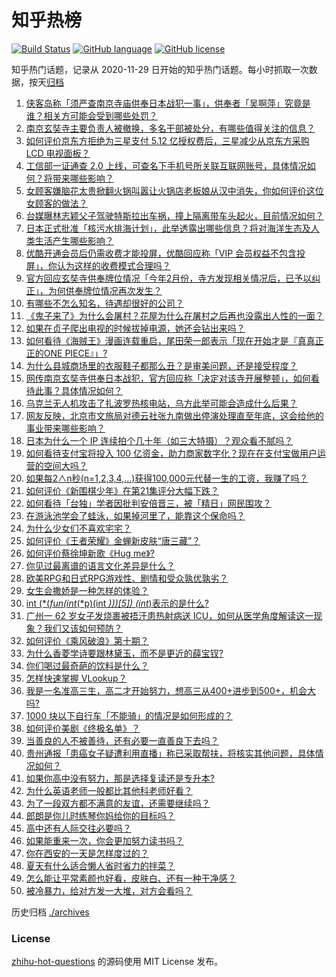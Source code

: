 # 知乎热榜
[![Build Status](https://github.com/ToWeLong/zhihu-hot-questions/workflows/CI/badge.svg)](https://github.com/ToWeLong/zhihu-hot-questions/actions)
[![GitHub language](https://img.shields.io/badge/language-golang-orange.svg)](https://golang.org/)
[![GitHub license](https://img.shields.io/github/license/ToWeLong/zhihu-hot-questions)](https://github.com/ToWeLong/zhihu-hot-questions/blob/main/LICENSE)

知乎热门话题，记录从 2020-11-29 日开始的知乎热门话题。每小时抓取一次数据，按天[归档](./archives)

<!-- BEGIN -->

1. [侠客岛称「须严查南京寺庙供奉日本战犯一事」，供奉者「吴啊萍」究竟是谁？相关方可能会受到哪些处罚？](https://www.zhihu.com/question/544720946)
1. [南京玄奘寺主要负责人被撤换，多名干部被处分，有哪些值得关注的信息？](https://www.zhihu.com/question/544758675)
1. [如何评价京东方拒绝为三星支付 5.12 亿授权费后，三星减少从京东方采购 LCD 电视面板？](https://www.zhihu.com/question/544211666)
1. [工信部一证通查 2.0 上线，可查名下手机号所关联互联网账号，具体情况如何？将带来哪些影响？](https://www.zhihu.com/question/544507457)
1. [女顾客嫌脑花太贵掀翻火锅叫嚣让火锅店老板娘从汉中消失，你如何评价这位女顾客的做法？](https://www.zhihu.com/question/544174797)
1. [台媒曝林志颖父子驾驶特斯拉出车祸，撞上隔离带车头起火，目前情况如何？](https://www.zhihu.com/question/544722943)
1. [日本正式批准「核污水排海计划」，此举透露出哪些信息？将对海洋生态及人类生活产生哪些影响？](https://www.zhihu.com/question/544704561)
1. [优酷开通会员后仍需收费才能投屏，优酷回应称「VIP 会员权益不包含投屏」，你认为这样的收费模式合理吗？](https://www.zhihu.com/question/544608290)
1. [官方回应玄奘寺供奉牌位情况「今年2月份，寺方发现相关情况后，已予以纠正」，为何供奉牌位情况再次发生？](https://www.zhihu.com/question/544693571)
1. [有哪些不怎么知名，待遇却很好的公司？](https://www.zhihu.com/question/30663527)
1. [《鬼子来了》为什么会屠村？花屋为什么在屠村之后再也没露出人性的一面？](https://www.zhihu.com/question/50690878)
1. [如果在贞子爬出电视的时候拔掉电源，她还会钻出来吗？](https://www.zhihu.com/question/542074616)
1. [如何看待《海贼王》漫画连载重启，尾田荣一郎表示「现在开始才是『真真正正的ONE PIECE』」?](https://www.zhihu.com/question/544228862)
1. [为什么县城商场里的衣服鞋子都那么丑？是审美问题，还是接受程度？](https://www.zhihu.com/question/542610205)
1. [网传南京玄奘寺供奉日本战犯，官方回应称「决定对该寺开展整顿」，如何看待此事？具体情况如何？](https://www.zhihu.com/question/544667855)
1. [乌克兰无人机攻击了扎波罗热核电站，乌方此举可能会造成什么后果？](https://www.zhihu.com/question/544482476)
1. [网友反映，北京市文旅局对德云社张九南做出停演处理直至年底，这会给他的事业带来哪些影响？](https://www.zhihu.com/question/544539663)
1. [日本为什么一个 IP 连续拍个几十年（如三大特摄）？观众看不腻吗？](https://www.zhihu.com/question/503284525)
1. [如何看待支付宝将投入 100 亿资金，助力商家数字化？现在在支付宝做用户运营的空间大吗？](https://www.zhihu.com/question/544548411)
1. [如果每2∧n秒(n=1,2,3,4,…)获得100,000元代替一生的工资，我赚了吗？](https://www.zhihu.com/question/542168854)
1. [如何评价《新围棋少年》在第21集评分大幅下跌？](https://www.zhihu.com/question/543916232)
1. [如何看待「台独」学者因批判安倍晋三，被「精日」网民围攻？](https://www.zhihu.com/question/544588430)
1. [在游泳池学会了蛙泳，如果掉河里了，能靠这个保命吗？](https://www.zhihu.com/question/534393476)
1. [为什么少女们不喜欢宅宅？](https://www.zhihu.com/question/528356163)
1. [如何评价《王者荣耀》金蝉新皮肤“唐三藏”？](https://www.zhihu.com/question/544382768)
1. [如何评价蔡徐坤新歌《Hug me》?](https://www.zhihu.com/question/544692137)
1. [你见过最离谱的语言文化差异是什么？](https://www.zhihu.com/question/544362846)
1. [欧美RPG和日式RPG游戏性、剧情和受众孰优孰劣？](https://www.zhihu.com/question/544190047)
1. [女生会撒娇是一种怎样的体验？](https://www.zhihu.com/question/28551227)
1. [int (*(*fun(int*(*p)(int *)))[5]) (int*)表示的是什么?](https://www.zhihu.com/question/542944040)
1. [广州一 62 岁女子发烧裹被捂汗患热射病送 ICU，如何从医学角度解读这一现象？我们又该如何预防？](https://www.zhihu.com/question/544513284)
1. [如何评价《乘风破浪》第十期？](https://www.zhihu.com/question/543619350)
1. [为什么香菱学诗要跟林黛玉，而不是更近的薛宝钗?](https://www.zhihu.com/question/500620773)
1. [你们喝过最奇葩的饮料是什么？](https://www.zhihu.com/question/23006945)
1. [怎样快速掌握 VLookup？](https://www.zhihu.com/question/34419318)
1. [我是一名准高三生，高二才开始努力，想高三从400+进步到500+，机会大吗?](https://www.zhihu.com/question/544727477)
1. [1000 块以下自行车「不能骑」的情况是如何形成的？](https://www.zhihu.com/question/543453018)
1. [如何评价美剧《终极名单》？](https://www.zhihu.com/question/540922123)
1. [当善良的人不被善待，还有必要一直善良下去吗？](https://www.zhihu.com/question/538682632)
1. [贵州通报「患癌女子疑遭利用直播」称已采取帮扶，将核实其他问题，具体情况如何？](https://www.zhihu.com/question/544708607)
1. [如果你高中没有努力，那是选择复读还是专升本?](https://www.zhihu.com/question/543913790)
1. [为什么英语老师一般都比其他科老师好看？](https://www.zhihu.com/question/543287461)
1. [为了一段双方都不满意的友谊，还需要继续吗？](https://www.zhihu.com/question/544479520)
1. [郎朗是你儿时练琴你妈给你的目标吗？](https://www.zhihu.com/question/542398007)
1. [高中还有人际交往必要吗？](https://www.zhihu.com/question/544149352)
1. [如果能重来一次，你会更加努力读书吗？](https://www.zhihu.com/question/404140374)
1. [你在西安的一天是怎样度过的？](https://www.zhihu.com/question/452353850)
1. [夏天有什么适合懒人省时省力的拌菜？](https://www.zhihu.com/question/539887912)
1. [怎么能让平常素颜也好看，皮肤白、还有一种干净感？](https://www.zhihu.com/question/538889556)
1. [被冷暴力，给对方发一大堆，对方会看吗？](https://www.zhihu.com/question/477815365)

<!-- END -->

历史归档 [./archives](./archives)


### License
[zhihu-hot-questions](https://github.com/towelong/zhihu-hot-questions) 的源码使用 MIT License 发布。